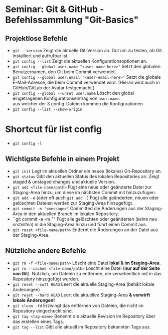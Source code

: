 # Seminar: Git & GitHub - Befehlssammlung "Git-Basics"

## Projektlose Befehle
* ``git --version`` Zeigt die aktuelle Git-Version an. Gut um zu testen, ob Git installiert und aufrufbar ist.
* ``git config --list`` Zeigt die aktuellen Konfigurationsoptionen an.
* ``git config --global user.name "<user-name-here>"`` Setzt den globalen Benutzernamen, den Git beim Commit verwendet.
* ``git config --global user.email "<user-email-here>"`` Setzt die globale E-Mail-Adresse, die beim Commit verwendet wird. (Hieran wird auch in GitHub/GitLab der Avatar festgemacht.)
* ``git config --global --unset user.name`` Löscht den global eingetragenen Konfigurationseintrag von ``user.name``.  
aus welcher der 3 config-Dateien kommen die Konfigurationen
* ``git config --list --show-origin``
# Shortcut für list config
* ``git config -l``
  
## Wichtigste Befehle in einem Projekt
* ``git init`` Legt im aktuellen Ordner ein neues (lokales) Git-Repository an.
* ``git status`` Gibt den aktuellen Status des lokalen Repositories an. Zeigt staged & unstaged changes und aktuelle Version.
* ``git add <file-name/path>`` Fügt eine neue oder geänderte Datei zur Staging-Area hinzu, um diese im nächsten Commit mit hinzuzufügen.
* ``git add -A`` (oder oft auch ``git add .``) Fügt alle geänderten, neuen oder gelöschten Dateien werden zur Staging-Area hinzugefügt.
* ``git commit -m "<message>"`` Committed die Änderungen aus der Staging-Area in den aktuellen Branch im lokalen Repository.
* ``git commit -a -m "<message>" Fügt alle gelöschten oder geänderten (_keine neu erstellten_) in die Staging-Area hinzu und führt einen Commit aus.
* ``git reset <file-name/path>`` Entfernt die Änderungen an der Datei aus der Staging-Area.

## Nützliche andere Befehle
* ``git rm -f <file-name/path>`` Löscht eine Datei __lokal & im Staging-Area__.
* ``git rm --cached <file-name/path>`` Löscht eine Datei (__nur auf der Seite von Git__). Nützlich, um Dateien zu entfernen, die versehentlich mit in das Repository hinzugefügt wurden.
* ``git reset --soft HEAD`` Leert die aktuelle Staging-Area (behält lokale Änderungen)
* ``git reset --hard HEAD`` Leert die aktuellee Staging-Area __& verwirft lokale Änderungen!__
* ``git clean -fd`` Erzwingt das entfernen von Dateien, die nicht im Repository eingecheckt sind.
* ``git tag <tag-name>`` Benennt die aktuelle Revision im Repository über das erstellen eines Tags.
* ``git tag --list`` Gibt alle aktuell im Repository bekannten Tags aus.
